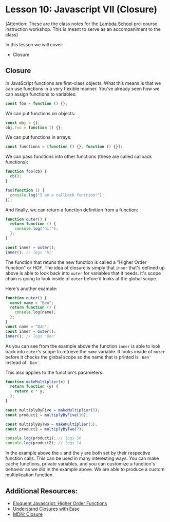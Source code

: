 # Lesson 10: Javascript VII (Closure)

(Attention: These are the class notes for the [Lambda School](http://www.lambdaschool.com) pre-course instruction workshop. This is meant to serve as an accompaniment to the class)

In this lesson we will cover:

- Closure

## Closure

In JavaScript functions are first-class objects. What this means is that we can use functions in a very flexible manner. You've already seen how we can assign functions to variables:

```javascript
const foo = function () {};
```

We can put functions on objects:

```javascript
const obj = {};
obj.foo = function () {};
```

We can put functions in arrays:

```javascript
const functions = [function () {}, function () {}];
```

We can pass functions into other functions (these are called callback functions):

```javascript
function foo(cb) {
  cb();
}

foo(function () {
  console.log("I am a callback function!");
});
```

And finally, we can return a function definition from a function:

```javascript
function outer() {
  return function () {
    console.log("hi!");
  };
}

const inner = outer();
inner(); // logs 'hi'
```

The function that retuns the new function is called a "Higher Order Function" or HOF. The idea of closure is simply that `inner` that's defined up above is able to look back into `outer` for variables that it needs. It's scope chain is going to look inside of `outer` before it looks at the global scope.

Here's another example:

```javascript
function outer() {
  const name = "Ben";
  return function () {
    console.log(name);
  };
}
const name = "Dan";
const inner = outer();
inner(); // logs 'Ben'
```

As you can see from the example above the function `inner` is able to look back into `outer`'s scope to retrieve the `name` variable.
It looks inside of `outer` before it checks the global scope so the name that is printed is `'Ben'` instead of `'Dan'`.

This also applies to the function's parameters:

```javascript
function makeMultiplier(x) {
  return function (y) {
    return x * y;
  };
}

const multiplyByFive = makeMultiplier(5);
const product1 = multiplyByFive(10);

const multiplyByTwo = makeMultiplier(5);
const product2 = multiplyByTwo(7);

console.log(product1); // logs 50
console.log(product2); // logs 14
```

In the example above the `x` and the `y` are both set by their respective function calls. This can be used in many interesting ways. You can make cache functions, private variables, and you can customize a function's behavior as we did in the example above. We are able to produce a custom multiplication function.

## Additional Resources:

- [Eloquent Javascript: Higher Order Functions](https://eloquentjavascript.net/05_higher_order.html)
- [Understand Closures with Ease](http://javascriptissexy.com/understand-javascript-closures-with-ease/)
- [MDN: Closure](https://developer.mozilla.org/en-US/docs/Web/JavaScript/Closures)
